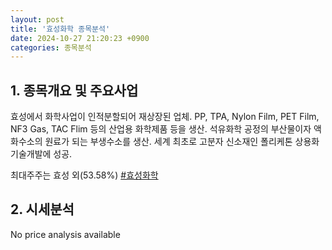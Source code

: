 ```yaml
---
layout: post
title: '효성화학 종목분석'
date: 2024-10-27 21:20:23 +0900
categories: 종목분석
---
```


## 1. 종목개요 및 주요사업

효성에서 화학사업이 인적분할되어 재상장된 업체. PP, TPA, Nylon Film, PET Film, NF3 Gas, TAC Flim 등의 산업용 화학제품 등을 생산. 석유화학 공정의 부산물이자 액화수소의 원료가 되는 부생수소를 생산. 세계 최초로 고분자 신소재인 폴리케톤 상용화 기술개발에 성공.

최대주주는 효성 외(53.58%)
[#효성화학](#)

## 2. 시세분석

No price analysis available
